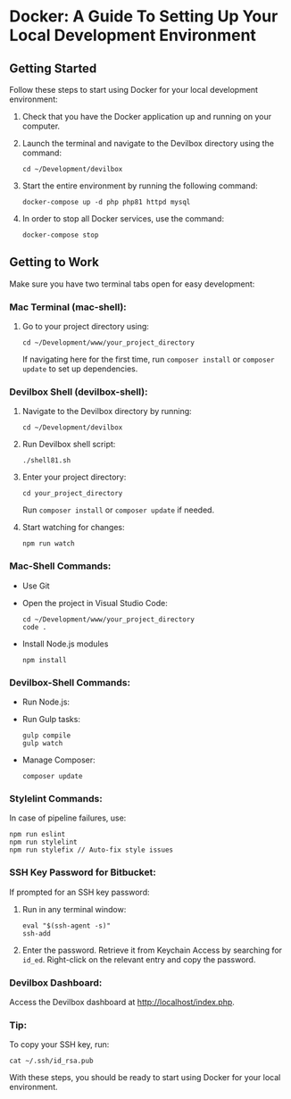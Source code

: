 # Docker: A Guide To Setting Up Your Local Development Environment

## Getting Started

Follow these steps to start using Docker for your local development environment:


1. Check that you have the Docker application up and running on your computer.

2. Launch the terminal and navigate to the Devilbox directory using the command:
     
     ```
     cd ~/Development/devilbox
     ```

3. Start the entire environment by running the following command:
     
     ```
     docker-compose up -d php php81 httpd mysql
     ```

4. In order to stop all Docker services, use the command:
     
     ```
     docker-compose stop
     ```

## Getting to Work

Make sure you have two terminal tabs open for easy development:

### Mac Terminal (mac-shell):
1. Go to your project directory using:
   
   ```
   cd ~/Development/www/your_project_directory
   ```
   
   If navigating here for the first time, run `composer install` or `composer update` to set up dependencies.

### Devilbox Shell (devilbox-shell):
1. Navigate to the Devilbox directory by running:
   
   ```
   cd ~/Development/devilbox
   ```
   
2. Run Devilbox shell script:
   
   ```
   ./shell81.sh
   ```
   
3. Enter your project directory:
   
   ```
   cd your_project_directory
   ```
   
   Run `composer install` or `composer update` if needed.
     
4. Start watching for changes:
   
   ```
   npm run watch
   ```

### Mac-Shell Commands:
- Use Git
- Open the project in Visual Studio Code:
  
  ```
  cd ~/Development/www/your_project_directory
  code .
  
  ```
- Install Node.js modules
  
  ```
  npm install
  ```

### Devilbox-Shell Commands:
- Run Node.js:
- Run Gulp tasks:
  
  ```
  gulp compile
  gulp watch
  ```
  
- Manage Composer:
  
  ```
  composer update
  ```

### Stylelint Commands:
In case of pipeline failures, use:

```
npm run eslint
npm run stylelint
npm run stylefix // Auto-fix style issues
```

### SSH Key Password for Bitbucket:

If prompted for an SSH key password:
1. Run in any terminal window:

   ```
   eval "$(ssh-agent -s)"
   ssh-add
   ```
   
3. Enter the password. Retrieve it from Keychain Access by searching for `id_ed`.
   Right-click on the relevant entry and copy the password.

### Devilbox Dashboard:
Access the Devilbox dashboard at [http://localhost/index.php](http://localhost/index.php).

### Tip:

To copy your SSH key, run:

```
cat ~/.ssh/id_rsa.pub
```

With these steps, you should be ready to start using Docker for your local environment.

